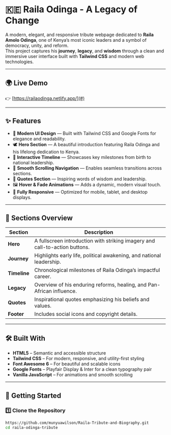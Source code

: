 # 🇰🇪 Raila Odinga - A Legacy of Change

A modern, elegant, and responsive tribute webpage dedicated to **Raila Amolo Odinga**, one of Kenya’s most iconic leaders and a symbol of democracy, unity, and reform.  
This project captures his **journey**, **legacy**, and **wisdom** through a clean and immersive user interface built with **Tailwind CSS** and modern web technologies.

---

## 🌍 Live Demo
👉 [https://railaodinga.netlify.app/](#) 

---

## ✨ Features

- 🎨 **Modern UI Design** — Built with Tailwind CSS and Google Fonts for elegance and readability.  
- 🕊️ **Hero Section** — A beautiful introduction featuring Raila Odinga and his lifelong dedication to Kenya.  
- 📜 **Interactive Timeline** — Showcases key milestones from birth to national leadership.  
- 🧭 **Smooth Scrolling Navigation** — Enables seamless transitions across sections.  
- 💬 **Quotes Section** — Inspiring words of wisdom and leadership.  
- 🖼️ **Hover & Fade Animations** — Adds a dynamic, modern visual touch.  
- 📱 **Fully Responsive** — Optimized for mobile, tablet, and desktop displays.

---

## 🧠 Sections Overview

| Section | Description |
|----------|-------------|
| **Hero** | A fullscreen introduction with striking imagery and call-to-action buttons. |
| **Journey** | Highlights early life, political awakening, and national leadership. |
| **Timeline** | Chronological milestones of Raila Odinga’s impactful career. |
| **Legacy** | Overview of his enduring reforms, healing, and Pan-African influence. |
| **Quotes** | Inspirational quotes emphasizing his beliefs and values. |
| **Footer** | Includes social icons and copyright details. |

---

## 🛠️ Built With

- **HTML5** – Semantic and accessible structure  
- **Tailwind CSS** – For modern, responsive, and utility-first styling  
- **Font Awesome 6** – For beautiful and scalable icons  
- **Google Fonts** – Playfair Display & Inter for a clean typography pair  
- **Vanilla JavaScript** – For animations and smooth scrolling  

---

## 🚀 Getting Started

### 1️⃣ Clone the Repository
```bash
https://github.com/munyuawilson/Raila-Tribute-and-Biography.git
cd raila-odinga-tribute
